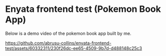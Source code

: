 # Enyata frontend test (Pokemon Book App)
Below is a demo video of the pokemon book app built by me.

https://github.com/abrusu-collins/enyata-frontend-test/assets/60332311/230f26dc-ee65-4509-9b7d-d488148c25c3

